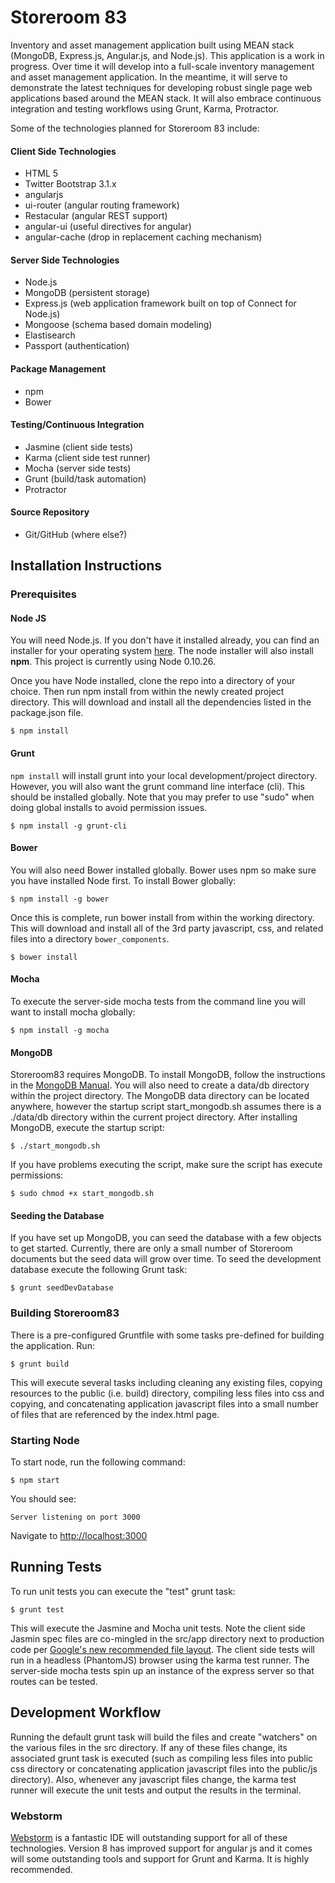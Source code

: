 # Storeroom 83

Inventory and asset management application built using MEAN stack (MongoDB, Express.js, Angular.js, and Node.js).  This application is a work in progress.  Over time it will develop into a full-scale inventory management and asset management application.  In the meantime, it will serve to demonstrate the latest techniques for developing robust single page web applications based around the MEAN stack.  It will also embrace continuous integration and testing workflows using Grunt, Karma, Protractor.

Some of the technologies planned for Storeroom 83 include:

#### Client Side Technologies

* HTML 5
* Twitter Bootstrap 3.1.x
* angularjs
* ui-router (angular routing framework)
* Restacular (angular REST support)
* angular-ui (useful directives for angular)
* angular-cache (drop in replacement caching mechanism)

#### Server Side Technologies

* Node.js
* MongoDB  (persistent storage)
* Express.js  (web application framework built on top of Connect for Node.js)
* Mongoose (schema based domain modeling)
* Elastisearch
* Passport (authentication)

#### Package Management

* npm
* Bower

#### Testing/Continuous Integration

* Jasmine (client side tests)
* Karma (client side test runner)
* Mocha (server side tests)
* Grunt (build/task automation)
* Protractor

#### Source Repository

* Git/GitHub (where else?)

## Installation Instructions

### Prerequisites

#### Node JS

You will need Node.js.  If you don't have it installed already, you can find an installer for your operating system [here](http://nodejs.org "Get NodeJS"). The node installer will also install **npm**.  This project is currently using Node 0.10.26.

Once you have Node installed, clone the repo into a directory of your choice. Then run npm install from within the newly created project directory. This will download and install all the dependencies listed in the package.json file.

```
$ npm install
```

#### Grunt

`npm install` will install grunt into your local development/project directory.  However, you will also want the grunt command line interface (cli).  This should be installed globally. Note that you may prefer to use "sudo" when doing global installs to avoid permission issues.

```
$ npm install -g grunt-cli
```

#### Bower

You will also need Bower installed globally.  Bower uses npm so make sure you have installed Node first. To install Bower globally:

```
$ npm install -g bower
```

Once this is complete, run bower install from within the working directory.  This will download and install all of the 3rd party javascript, css, and related files into a directory `bower_components`.

```
$ bower install
```

#### Mocha

To execute the server-side mocha tests from the command line you will want to install mocha globally:

```
$ npm install -g mocha
```

#### MongoDB

Storeroom83 requires MongoDB.  To install MongoDB, follow the instructions in the [MongoDB Manual](http://docs.mongodb.org/manual/). You will also need to create a data/db directory within the project directory.  The MongoDB data directory can be located anywhere, however the startup script start_mongodb.sh assumes there is a ./data/db directory within the current project directory.  After installing MongoDB, execute the startup script:

```
$ ./start_mongodb.sh
```

If you have problems executing the script, make sure the script has execute permissions:

```
$ sudo chmod +x start_mongodb.sh
```

#### Seeding the Database

If you have set up MongoDB, you can seed the database with a few objects to get started.  Currently, there are only a small number of Storeroom documents but the seed data will grow over time.  To seed the development database execute the following Grunt task:

```
$ grunt seedDevDatabase
```

### Building Storeroom83

There is a pre-configured Gruntfile with some tasks pre-defined for building the application.  Run:

```
$ grunt build
```

This will execute several tasks including cleaning any existing files, copying resources to the public (i.e. build) directory, compiling less files into css and copying, and concatenating application javascript files into a small number of files that are referenced by the index.html page.

### Starting Node

To start node, run the following command:

```
$ npm start
```

You should see:

```
Server listening on port 3000
```

Navigate to [http://localhost:3000](http://localhost:3000)


## Running Tests

To run unit tests you can execute the "test" grunt task:

```
$ grunt test
```

This will execute the Jasmine and Mocha unit tests.  Note the client side Jasmin spec files are co-mingled in the src/app directory next to production code per [Google's new recommended file layout](http://blog.angularjs.org/2014/02/an-angularjs-style-guide-and-best.html).  The client side tests will run in a headless (PhantomJS) browser using the karma test runner.  The server-side mocha tests spin up an instance of the express server so that routes can be tested.

## Development Workflow

Running the default grunt task will build the files and create "watchers" on the various files in the src directory.  If any of these files change, its associated grunt task is executed (such as compiling less files into public css directory or concatenating application javascript files into the public/js directory).  Also, whenever any javascript files change, the karma test runner will execute the unit tests and output the results in the terminal.

### Webstorm

[Webstorm](http://www.jetbrains.com) is a fantastic IDE will outstanding support for all of these technologies.  Version 8 has improved support for angular js and it comes will some outstanding tools and support for Grunt and Karma.  It is highly recommended.





